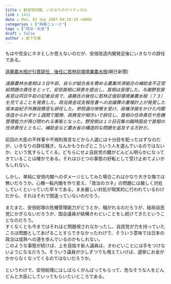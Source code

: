 ```yaml
---
title : 新安倍内閣、いきなりのクリティカル
link : 1411
date : Mon, 03 Sep 2007 04:10:10 +0000
categories : ["時事ニュース"]
tags : ["政治・社会"]
draft : false
author : 倉下忠憲
---
```


もはや完全にネタとしか思えないのだが、安倍改造内閣発足後にいきなりの辞任である。<BR><BR><A HREF="http://www.asahi.com/politics/update/0903/TKY200709030031.html" TARGET="_blank">遠藤農水相が引責辞任　後任に若林前環境兼農水相</A>(朝日新聞)<BR><BR><I>遠藤農林水産相は３日午前、自らが組合長を務める農業共済組合の補助金不正受給問題の責任をとって、安倍首相に辞表を提出し、首相は受理した。与謝野官房長官は同日午前の記者会見で、遠藤氏の後任に若林正俊前環境兼農水相（７３）を充てることを発表した。政治資金収支報告書への会議費の重複計上が発覚した坂本由紀子外務政務官も辞任した。参院選の惨敗を受け、政権浮揚をかけた内閣改造からわずか１週間で閣僚、政務官が相次いで辞任し、首相の任命責任や危機管理能力が再び問われる事態となった。野党側は１０日召集の臨時国会で首相の任命責任とともに、補助金など農水省の構造的な問題を追及する方針だ。</I><BR><BR>前回の大臣の不祥事や不規則発言などから人選には十分目を配ったはずなのだが、いきなりの辞任騒ぎ。なんかもうわざとこういう人を選んでいるのではないか、という気すらしてくる。どちらにせよ自民党の膿がどんどん明らかになってきていることは確かである。それはひとつの事態の好転として受け止めてよいかもしれない。<BR><BR>しかし、単純に安倍内閣へのダメージとしてみた場合これはかなり大きな傷では無いだろうか。心機一転内閣を作り変え、「政治のカネ」の問題には厳しく対処していくといっていた早々である。まあ厳しい対処が現実的に行われているわけだから、それはそれで間違っていないのだろう。<BR><BR>またまた、安倍総理の危機管理能力がどうとか、騒がれるのだろうが、結局自民党にかぎらないだろうが、国会議員が結構きわどいことをし続けてきたということなのだろう。<BR>すくなくとも今まではそれほど問題視されなかったし、自民党が力を持っていたころは問題としてあげることすらできなかったわけで、そういう意味では日本の政治は成熟への道を歩んでいるのかもしれない。<BR>このような事態が続けば、上を目指す新人議員は、きわどいことには手をつけないようになるだろう。そういう議員が少しずつでも増えていけば、選挙にお金がかからなくなってくるのではないだろうか。<BR><BR>というわけで、安倍総理にはしばらくがんばってもらって、危なそうな人をどんどんと大臣にしていってもらいたいところである。<br><br>
